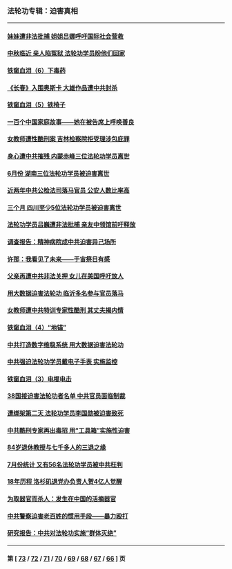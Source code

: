 ### 法轮功专辑：迫害真相
---
#### [妹妹遭非法批捕 姐姐吕娜呼吁国际社会营救](../../pages/nf4379/n13814832.md?09020430) 
#### [中秋临近 亲人陷冤狱 法轮功学员盼他们回家](../../pages/nf4379/n13814674.md?09020430) 
#### [铁窗血泪（6）下毒药](../../pages/nf4379/n13793192.md?09020430) 
#### [《长春》入围奥斯卡 大雄作品遭中共封杀](../../pages/nf4379/n13813594.md?09020430) 
#### [铁窗血泪（5）铁椅子](../../pages/nf4379/n13805871.md?09020430) 
#### [一百个中国家庭故事——她在被告席上呼唤善良](../../pages/nf4379/n13805472.md?09020430) 
#### [女教师遭性酷刑案 吉林检察院拒受理涉包庇罪](../../pages/nf4379/n13808837.md?09020430) 
#### [身心遭中共摧残 内蒙赤峰三位法轮功学员离世](../../pages/nf4379/n13808436.md?09020430) 
#### [6月份 湖南三位法轮功学员被迫害离世](../../pages/nf4379/n13807730.md?09020430) 
#### [近两年中共公检法司落马官员 公安人数比率高](../../pages/nf4379/n13807094.md?09020430) 
#### [三个月 四川至少5位法轮功学员被迫害离世](../../pages/nf4379/n13807221.md?09020430) 
#### [法轮功学员吕巍遭非法批捕 亲友中领馆前吁释放](../../pages/nf4379/n13806418.md?09020430) 
#### [调查报告：精神病院成中共迫害异己场所](../../pages/nf4379/n13806163.md?09020430) 
#### [许那：我看见了未来——于宙祭日有感](../../pages/nf4379/n13805469.md?09020430) 
#### [父亲再遭中共非法关押 女儿在美国呼吁放人](../../pages/nf4379/n13804643.md?09020430) 
#### [用大数据迫害法轮功 临沂多名参与官员落马](../../pages/nf4379/n13803374.md?09020430) 
#### [女教师遭中共特训专家性酷刑 其丈夫揭内情](../../pages/nf4379/n13802924.md?09020430) 
#### [铁窗血泪（4）“地锚”](../../pages/nf4379/n13801004.md?09020430) 
#### [中共打造数字维稳系统 用大数据迫害法轮功](../../pages/nf4379/n13799087.md?09020430) 
#### [中共强迫法轮功学员戴电子手表 实施监控](../../pages/nf4379/n13800403.md?09020430) 
#### [铁窗血泪（3）电棍电击](../../pages/nf4379/n13798789.md?09020430) 
#### [38国接迫害法轮功者名单 中共官员面临制裁](../../pages/nf4379/n13799696.md?09020430) 
#### [遭绑架第二天 法轮功学员李国勋被迫害致死](../../pages/nf4379/n13797464.md?09020430) 
#### [中共酷刑专家再出毒招 用“工具箱”实施性迫害](../../pages/nf4379/n13797202.md?09020430) 
#### [84岁退休教授与七千多人的三退之缘](../../pages/nf4379/n13796650.md?09020430) 
#### [7月份统计 又有56名法轮功学员被中共枉判](../../pages/nf4379/n13795640.md?09020430) 
#### [18年历程 洛杉矶退党办负责人贺4亿人觉醒](../../pages/nf4379/n13795117.md?09020430) 
#### [为取器官而杀人：发生在中国的活摘器官](../../pages/nf4379/n13794731.md?09020430) 
#### [中共警察迫害老百姓的惯用手段——暴力殴打](../../pages/nf4379/n13791611.md?09020430) 
#### [研究报告：中共对法轮功实施“群体灭绝”](../../pages/nf4379/n13791984.md?09020430) 

---
#### 第 [ [73](./73.md?09020430) / [72](./72.md?09020430) / [71](./71.md?09020430) / [70](./70.md?09020430) / [69](./69.md?09020430) / [68](./68.md?09020430) / [67](./67.md?09020430) / [66](./66.md?09020430) ] 页
